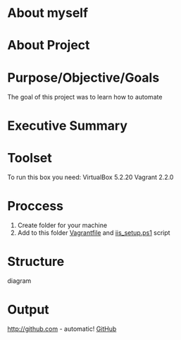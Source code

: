 # About myself
# About Project

# Purpose/Objective/Goals
The goal of this project was to learn how to automate 
# Executive Summary
# Toolset
To run this box you need:
VirtualBox 5.2.20
Vagrant 2.2.0
# Proccess
1. Create folder for your machine
2. Add to this folder [Vagrantfile](https://github.com/LenaShy/MyBookStore/blob/master/Vagrantfile) and [iis_setup.ps1](https://github.com/LenaShy/MyBookStore/blob/master/iis_setup.ps1) script 
# Structure 
diagram
# Output

http://github.com - automatic!
[GitHub](http://github.com)
